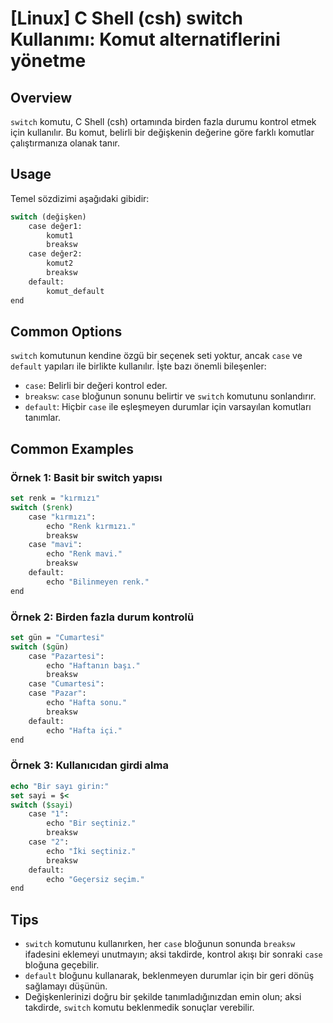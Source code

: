 # [Linux] C Shell (csh) switch Kullanımı: Komut alternatiflerini yönetme

## Overview
`switch` komutu, C Shell (csh) ortamında birden fazla durumu kontrol etmek için kullanılır. Bu komut, belirli bir değişkenin değerine göre farklı komutlar çalıştırmanıza olanak tanır.

## Usage
Temel sözdizimi aşağıdaki gibidir:

```csh
switch (değişken)
    case değer1:
        komut1
        breaksw
    case değer2:
        komut2
        breaksw
    default:
        komut_default
end
```

## Common Options
`switch` komutunun kendine özgü bir seçenek seti yoktur, ancak `case` ve `default` yapıları ile birlikte kullanılır. İşte bazı önemli bileşenler:

- `case`: Belirli bir değeri kontrol eder.
- `breaksw`: `case` bloğunun sonunu belirtir ve `switch` komutunu sonlandırır.
- `default`: Hiçbir `case` ile eşleşmeyen durumlar için varsayılan komutları tanımlar.

## Common Examples

### Örnek 1: Basit bir switch yapısı
```csh
set renk = "kırmızı"
switch ($renk)
    case "kırmızı":
        echo "Renk kırmızı."
        breaksw
    case "mavi":
        echo "Renk mavi."
        breaksw
    default:
        echo "Bilinmeyen renk."
end
```

### Örnek 2: Birden fazla durum kontrolü
```csh
set gün = "Cumartesi"
switch ($gün)
    case "Pazartesi":
        echo "Haftanın başı."
        breaksw
    case "Cumartesi":
    case "Pazar":
        echo "Hafta sonu."
        breaksw
    default:
        echo "Hafta içi."
end
```

### Örnek 3: Kullanıcıdan girdi alma
```csh
echo "Bir sayı girin:"
set sayi = $< 
switch ($sayi)
    case "1":
        echo "Bir seçtiniz."
        breaksw
    case "2":
        echo "İki seçtiniz."
        breaksw
    default:
        echo "Geçersiz seçim."
end
```

## Tips
- `switch` komutunu kullanırken, her `case` bloğunun sonunda `breaksw` ifadesini eklemeyi unutmayın; aksi takdirde, kontrol akışı bir sonraki `case` bloğuna geçebilir.
- `default` bloğunu kullanarak, beklenmeyen durumlar için bir geri dönüş sağlamayı düşünün.
- Değişkenlerinizi doğru bir şekilde tanımladığınızdan emin olun; aksi takdirde, `switch` komutu beklenmedik sonuçlar verebilir.